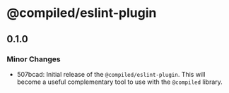 # @compiled/eslint-plugin

## 0.1.0
### Minor Changes

- 507bcad: Initial release of the `@compiled/eslint-plugin`. This will become a useful complementary tool to use with the `@compiled` library.
